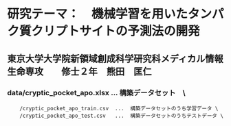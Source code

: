 
# 研究テーマ：　機械学習を用いたタンパク質クリプトサイトの予測法の開発

## 東京大学大学院新領域創成科学研究科メディカル情報生命専攻　　修士２年　熊田　匡仁


### data/cryptic_pocket_apo.xlsx       ...  構築データセット　\
        /cryptic_pocket_apo_train.csv  ...  構築データセットのうち学習データ \
        /cryptic_pocket_apo_test.csv   ...  構築データセットのうちテストデータ \
    
    
